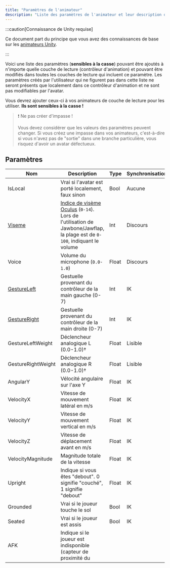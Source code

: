 ```yaml
---
title: "Paramètres de l'animateur"
description: "Liste des paramètres de l'animateur et leur description dans Unity."
---
```


:::caution[Connaissance de Unity requise]

Ce document part du principe que vous avez des connaissances de base sur les [animateurs Unity](https://docs.unity3d.com/2019.4/Documentation/Manual/class-AnimatorController.html).

:::

Voici une liste des paramètres (**sensibles à la casse**) pouvant être ajoutés à n'importe quelle couche de lecture (contrôleur d'animation) et pouvant être modifiés dans toutes les couches de lecture qui incluent ce paramètre. Les paramètres créés par l'utilisateur qui ne figurent pas dans cette liste ne seront présents que localement dans ce contrôleur d'animation et ne sont pas modifiables par l'avatar.

Vous devrez ajouter ceux-ci à vos animateurs de couche de lecture pour les utiliser. **Ils sont sensibles à la casse !**

> ❗️ Ne pas créer d'impasse !
> 
> Vous devez considérer que les valeurs des paramètres peuvent changer. Si vous créez une impasse dans vos animateurs, c'est-à-dire si vous n'avez pas de "sortie" dans une branche particulière, vous risquez d'avoir un avatar défectueux.

## Paramètres

| Nom                                                                        | Description                                                                                                                                                                        | Type        | Synchronisation |
| --------------------------------------------------------------------------- | ---------------------------------------------------------------------------------------------------------------------------------------------------------------------------------- | ----------- | --------------- |
| IsLocal                                                                     | Vrai si l'avatar est porté localement, faux sinon                                                                                                                                  | Bool        | Aucune          |
| [Viseme](/fr/avatars/animator-parameters#les-valeurs-de-viseme)                 | [Indice de visème Oculus](https://developer.oculus.com/documentation/unity/audio-ovrlipsync-viseme-reference) (`0-14`). Lors de l'utilisation de Jawbone/Jawflap, la plage est de `0-100`, indiquant le volume                                          | Int         | Discours        |
| Voice                                                                       | Volume du microphone (`0.0-1.0`)                                                                                                                                                   | Float       | Discours        |
| [GestureLeft](/fr/avatars/animator-parameters#les-valeurs-de-gestureleft-et-gestureright)  | Gestuelle provenant du contrôleur de la main gauche (0-7)                                                                                                                         | Int         | IK              |
| [GestureRight](/fr/avatars/animator-parameters#les-valeurs-de-gestureleft-et-gestureright) | Gestuelle provenant du contrôleur de la main droite (0-7)                                                                                                                         | Int         | IK              |
| GestureLeftWeight                                                           | Déclencheur analogique L (0.0-1.0)†                                                                                                                                                | Float       | Lisible         |
| GestureRightWeight                                                          | Déclencheur analogique R (0.0-1.0)†                                                                                                                                                | Float       | Lisible         |
| AngularY                                                                    | Vélocité angulaire sur l'axe Y                                                                                                                                                    | Float       | IK              |
| VelocityX                                                                   | Vitesse de mouvement latéral en m/s                                                                                                                                               | Float       | IK              |
| VelocityY                                                                   | Vitesse de mouvement vertical en m/s                                                                                                                                              | Float       | IK              |
| VelocityZ                                                                   | Vitesse de déplacement avant en m/s                                                                                                                                                | Float       | IK              |
| VelocityMagnitude                                                           | Magnitude totale de la vitesse                                                                                                                                                     | Float       | IK              |
| Upright                                                                     | Indique si vous êtes "debout". 0 signifie "couché", 1 signifie "debout"                                                                                                             | Float       | IK              |
| Grounded                                                                    | Vrai si le joueur touche le sol                                                                                                                                                    | Bool        | IK              |
| Seated                                                                      | Vrai si le joueur est assis                                                                                                                                                        | Bool        | IK              |
| AFK                                                                         | Indique si le joueur est indisponible (capteur de proximité du